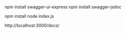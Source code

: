 npm install swagger-ui-express
npm install swagger-jsdoc


npm install
node index.js

http://localhost:3000/docs/